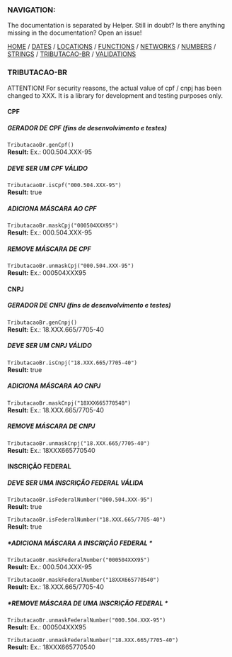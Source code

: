 ### NAVIGATION:
The documentation is separated by Helper. Still in doubt? Is there anything missing in the documentation? Open an issue! 

[HOME](../README.md) / [DATES](DATES.md)  / [LOCATIONS](LOCATIONS.md)  / [FUNCTIONS](FUNCTIONS.md)  / [NETWORKS](NETWORKS.md)  / [NUMBERS](NUMBERS.md)  / [STRINGS](STRINGS.md)  / [TRIBUTACAO-BR](TRIBUTACAO-BR.md)  / [VALIDATIONS](VALIDATIONS.md)  

### TRIBUTACAO-BR
ATTENTION! For security reasons, the actual value of cpf / cnpj has been changed to XXX. It is a library for development and testing purposes only.

#### CPF

##### *GERADOR DE CPF (fins de desenvolvimento e testes)*

`TributacaoBr.genCpf()`  
**Result:** Ex.: 000.504.XXX-95  

##### *DEVE SER UM CPF VÁLIDO*

`TributacaoBr.isCpf("000.504.XXX-95")`  
**Result:** true  
  
##### *ADICIONA MÁSCARA AO CPF*

`TributacaoBr.maskCpj("000504XXX95")`  
**Result:** Ex.: 000.504.XXX-95  

##### *REMOVE MÁSCARA DE CPF*

`TributacaoBr.unmaskCpj("000.504.XXX-95")`  
**Result:** Ex.: 000504XXX95  

#### CNPJ

##### *GERADOR DE CNPJ (fins de desenvolvimento e testes)*

`TributacaoBr.genCnpj()`  
**Result:** Ex.: 18.XXX.665/7705-40  

##### *DEVE SER UM CNPJ VÁLIDO*

`TributacaoBr.isCnpj("18.XXX.665/7705-40")`  
**Result:** true  

##### *ADICIONA MÁSCARA AO CNPJ*

`TributacaoBr.maskCnpj("18XXX665770540")`  
**Result:** Ex.: 18.XXX.665/7705-40  

##### *REMOVE MÁSCARA DE CNPJ*

`TributacaoBr.unmaskCnpj("18.XXX.665/7705-40")`  
**Result:** Ex.: 18XXX665770540  

#### INSCRIÇÃO FEDERAL

##### *DEVE SER UMA INSCRIÇÃO FEDERAL VÁLIDA*

`TributacaoBr.isFederalNumber("000.504.XXX-95")`  
**Result:** true

`TributacaoBr.isFederalNumber("18.XXX.665/7705-40")`  
**Result:** true  

##### *ADICIONA MÁSCARA A INSCRIÇÃO FEDERAL *

`TributacaoBr.maskFederalNumber("000504XXX95")`  
**Result:** Ex.: 000.504.XXX-95 

`TributacaoBr.maskFederalNumber("18XXX665770540")`  
**Result:** Ex.: 18.XXX.665/7705-40  

##### *REMOVE MÁSCARA DE UMA INSCRIÇÃO FEDERAL *

`TributacaoBr.unmaskFederalNumber("000.504.XXX-95")`  
**Result:** Ex.: 000504XXX95  

`TributacaoBr.unmaskFederalNumber("18.XXX.665/7705-40")`  
**Result:** Ex.: 18XXX665770540  

